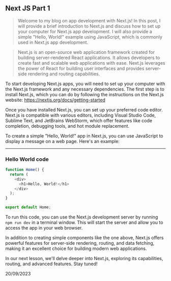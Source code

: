 ## Next JS Part 1

> Welcome to my blog on app development with Next.js! In this post, I will provide a brief introduction to Next.js and discuss how to set up your computer for Next.js app development. I will also provide a simple "Hello, World!" example using JavaScript, which is commonly used in Next.js app development.

> Next.js is an open-source web application framework created for building server-rendered React applications. It allows developers to create fast and scalable web applications with ease. Next.js leverages the power of React for building user interfaces and provides server-side rendering and routing capabilities.

To start developing Next.js apps, you will need to set up your computer with the Next.js framework and any necessary dependencies. The first step is to install Next.js, which you can do by following the instructions on the Next.js website: https://nextjs.org/docs/getting-started

Once you have installed Next.js, you can set up your preferred code editor. Next.js is compatible with various editors, including Visual Studio Code, Sublime Text, and JetBrains WebStorm, which offer features like code completion, debugging tools, and hot module replacement.

To create a simple "Hello, World!" app in Next.js, you can use JavaScript to display a message on a web page. Here's an example:

---

### Hello World code

```javascript
function Home() {
  return (
    <div>
      <h1>Hello, World!</h1>
    </div>
  );
}

export default Home;
```

To run this code, you can use the Next.js development server by running `npm run dev` in a terminal window. This will start the server and allow you to access the app in your web browser.

In addition to creating simple components like the one above, Next.js offers powerful features for server-side rendering, routing, and data fetching, making it an excellent choice for building modern web applications.

In our next lesson, we'll delve deeper into Next.js, exploring its capabilities, routing, and advanced features. Stay tuned!

20/09/2023

<script src="https://utteranc.es/client.js"
        repo="https://github.com/Santigio/Santigio.github.io"
        issue-term="pathname"
        theme="github-light"
        crossorigin="anonymous"
        async>
</script>
